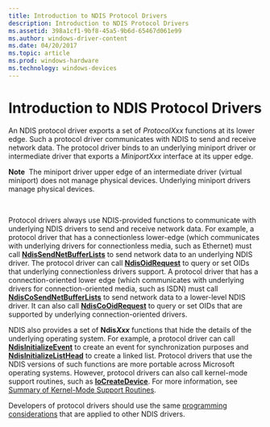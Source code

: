 ```yaml
---
title: Introduction to NDIS Protocol Drivers
description: Introduction to NDIS Protocol Drivers
ms.assetid: 398a1cf1-9bf8-45a5-9b6d-65467d061e99
ms.author: windows-driver-content
ms.date: 04/20/2017
ms.topic: article
ms.prod: windows-hardware
ms.technology: windows-devices
---
```


# Introduction to NDIS Protocol Drivers


An NDIS protocol driver exports a set of *ProtocolXxx* functions at its lower edge. Such a protocol driver communicates with NDIS to send and receive network data. The protocol driver binds to an underlying miniport driver or intermediate driver that exports a *MiniportXxx* interface at its upper edge.

**Note**  The miniport driver upper edge of an intermediate driver (virtual miniport) does not manage physical devices. Underlying miniport drivers manage physical devices.

 

Protocol drivers always use NDIS-provided functions to communicate with underlying NDIS drivers to send and receive network data. For example, a protocol driver that has a connectionless lower-edge (which communicates with underlying drivers for connectionless media, such as Ethernet) must call [**NdisSendNetBufferLists**](https://msdn.microsoft.com/library/windows/hardware/ff564535) to send network data to an underlying NDIS driver. The protocol driver can call [**NdisOidRequest**](https://msdn.microsoft.com/library/windows/hardware/ff563710) to query or set OIDs that underlying connectionless drivers support. A protocol driver that has a connection-oriented lower edge (which communicates with underlying drivers for connection-oriented media, such as ISDN) must call [**NdisCoSendNetBufferLists**](https://msdn.microsoft.com/library/windows/hardware/ff561728) to send network data to a lower-level NDIS driver. It can also call [**NdisCoOidRequest**](https://msdn.microsoft.com/library/windows/hardware/ff561711) to query or set OIDs that are supported by underlying connection-oriented drivers.

NDIS also provides a set of **Ndis*Xxx*** functions that hide the details of the underlying operating system. For example, a protocol driver can call [**NdisInitializeEvent**](https://msdn.microsoft.com/library/windows/hardware/ff562732) to create an event for synchronization purposes and [**NdisInitializeListHead**](https://msdn.microsoft.com/library/windows/hardware/ff562734) to create a linked list. Protocol drivers that use the NDIS versions of such functions are more portable across Microsoft operating systems. However, protocol drivers can also call kernel-mode support routines, such as [**IoCreateDevice**](https://msdn.microsoft.com/library/windows/hardware/ff548397). For more information, see [Summary of Kernel-Mode Support Routines](https://msdn.microsoft.com/library/windows/hardware/ff563889).

Developers of protocol drivers should use the same [programming considerations](network-driver-programming-considerations.md) that are applied to other NDIS drivers.

 

 






